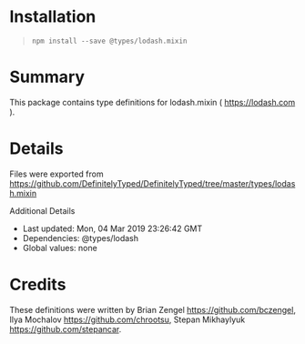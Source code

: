 # Installation
> `npm install --save @types/lodash.mixin`

# Summary
This package contains type definitions for lodash.mixin ( https://lodash.com ).

# Details
Files were exported from https://github.com/DefinitelyTyped/DefinitelyTyped/tree/master/types/lodash.mixin

Additional Details
 * Last updated: Mon, 04 Mar 2019 23:26:42 GMT
 * Dependencies: @types/lodash
 * Global values: none

# Credits
These definitions were written by Brian Zengel <https://github.com/bczengel>, Ilya Mochalov <https://github.com/chrootsu>, Stepan Mikhaylyuk <https://github.com/stepancar>.
